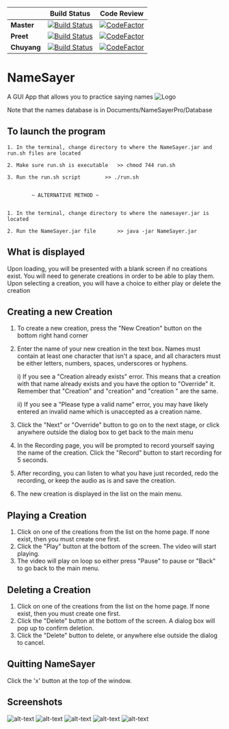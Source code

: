 | | **Build Status** | **Code Review** |
|---|:---:|:---:|
| **Master** | [![Build Status](https://semaphoreci.com/api/v1/projects/9f52727e-d998-4329-88a5-4200f76cb1d4/2221286/badge.svg)](https://semaphoreci.com/preetpatel-20/namesayerpro) | [![CodeFactor](https://www.codefactor.io/repository/github/preetpatel/namesayerpro/badge)](https://www.codefactor.io/repository/github/preetpatel/namesayerpro) |
| **Preet** | [![Build Status](https://semaphoreci.com/api/v1/projects/9f52727e-d998-4329-88a5-4200f76cb1d4/2230453/badge.svg)](https://semaphoreci.com/preetpatel-20/namesayerpro) | [![CodeFactor](https://www.codefactor.io/repository/github/preetpatel/namesayerpro/badge/preet)](https://www.codefactor.io/repository/github/preetpatel/namesayerpro/overview/preet) |
| **Chuyang** | [![Build Status](https://semaphoreci.com/api/v1/projects/9f52727e-d998-4329-88a5-4200f76cb1d4/2230450/badge.svg)](https://semaphoreci.com/preetpatel-20/namesayerpro) | [![CodeFactor](https://www.codefactor.io/repository/github/preetpatel/namesayerpro/badge/david)](https://www.codefactor.io/repository/github/preetpatel/namesayerpro/overview/david) |
# NameSayer
A GUI App that allows you to practice saying names
![Logo](https://i.imgur.com/xO7wYvc.gif)

Note that the names database is in Documents/NameSayerPro/Database

## To launch the program
	1. In the terminal, change directory to where the NameSayer.jar and run.sh files are located
	
	2. Make sure run.sh is executable	>> chmod 744 run.sh

	3. Run the run.sh script 		>> ./run.sh


			~ ALTERNATIVE METHOD ~


	1. In the terminal, change directory to where the namesayer.jar is located

	2. Run the NameSayer.jar file 		>> java -jar NameSayer.jar
  
## What is displayed
  Upon loading, you will be presented with a blank screen if no creations exist. 
	You will need to generate creations in order to be able to play them. 
	Upon selecting a creation, you will have a choice to either play or delete the creation

## Creating a new Creation
1. To create a new creation, press the "New Creation" button on the bottom right hand corner
	
2. Enter the name of your new creation in the text box. Names must contain at least one character that isn't a space, and all characters must be either letters, numbers, spaces, underscores or hyphens.
		
	i) If you see a "Creation already exists" error. This means that a creation with that name
		   already exists and you have the option to "Override" it.
		   Remember that "Creation" and "creation" and "creation  " are the same.
		
	ii) If you see a "Please type a valid name" error, you may have likely entered an invalid name
		   which is unaccepted as a creation name. 

3. Click the "Next" or "Override" button to go on to the next stage, or click anywhere outside the dialog box to get back to the main menu

4. In the Recording page, you will be prompted to record yourself saying the name of the creation. Click the "Record" button to start recording for 5 seconds.

5. After recording, you can listen to what you have just recorded, redo the recording, or keep the audio as is and save the creation.

6. The new creation is displayed in the list on the main menu.

## Playing a Creation
1. Click on one of the creations from the list on the home page. If none exist, then you must create one first.
2. Click the "Play" button at the bottom of the screen. The video will start playing.
3. The video will play on loop so either press "Pause" to pause or "Back" to go back to the main menu.

## Deleting a Creation
1. Click on one of the creations from the list on the home page. If none exist, then you must create one first.
2. Click the "Delete" button at the bottom of the screen. A dialog box will pop up to confirm deletion.
3. Click the "Delete" button to delete, or anywhere else outside the dialog to cancel.

## Quitting NameSayer
Click the 'x' button at the top of the window.

## Screenshots
![alt-text](https://i.imgur.com/3uIWwWy.png)
![alt-text](https://i.imgur.com/6KQVyJA.png)
![alt-text](https://i.imgur.com/iCfPNG1.png)
![alt-text](https://i.imgur.com/y3BmpHR.png)
![alt-text](https://i.imgur.com/MPZq1FR.png)
